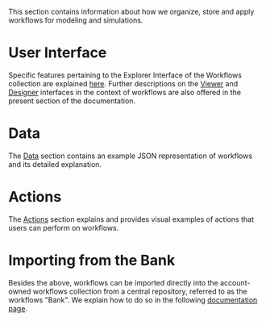 This section contains information about how we organize, store and apply workflows for modeling and simulations.

# User Interface

Specific features pertaining to the Explorer Interface of the Workflows collection are explained [here](ui/explorer.md). Further descriptions on the [Viewer](ui/viewer.md) and [Designer](/workflow-designer/general-overview.md) interfaces in the context of workflows are also offered in the present section of the documentation.

# Data

The [Data](data/data.md) section contains an example JSON representation of workflows and its detailed explanation.

# Actions

The [Actions](actions/overview.md) section explains and provides visual examples of actions that users can perform on workflows.
                                          
# Importing from the Bank

Besides the above, workflows can be imported directly into the account-owned workflows collection from a central repository, referred to as the workflows "Bank". We explain how to do so in the following [documentation page](bank.md).
